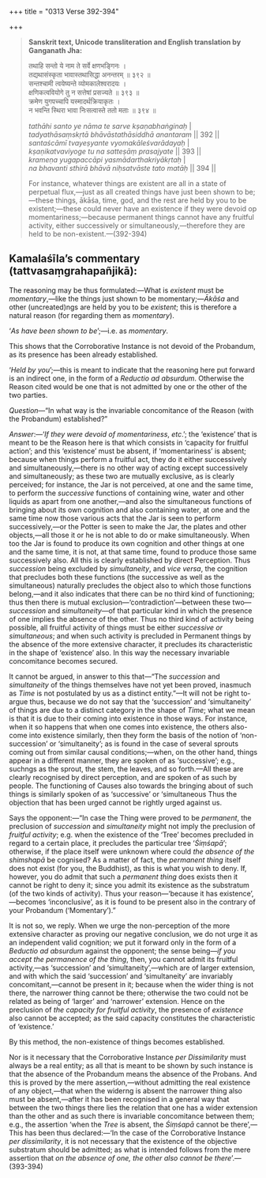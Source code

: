 +++
title = "0313 Verse 392-394"

+++
> **Sanskrit text, Unicode transliteration and English translation by Ganganath Jha:** 
>
> तथाहि सन्तो ये नाम ते सर्वे क्षणभङ्गिनः ।  
> तद्यथासंस्कृता भावास्तथासिद्धा अनन्तरम् ॥ ३९२ ॥  
> सन्तश्चामी त्वयेष्यन्ते व्योमकालेश्वरादयः ।  
> क्षणिकत्ववियोगे तु न सत्तेषां प्रसज्यते ॥ ३९३ ॥  
> क्रमेण युगपच्चापि यस्मादर्थक्रियाकृतः ।  
> न भवन्ति स्थिरा भावा निःसत्वास्ते ततो मताः ॥ ३९४ ॥ 
>
> *tathāhi santo ye nāma te sarve kṣaṇabhaṅginaḥ* \|  
> *tadyathāsaṃskṛtā bhāvāstathāsiddhā anantaram* \|\| 392 \|\|  
> *santaścāmī tvayeṣyante vyomakāleśvarādayaḥ* \|  
> *kṣaṇikatvaviyoge tu na satteṣāṃ prasajyate* \|\| 393 \|\|  
> *krameṇa yugapaccāpi yasmādarthakriyākṛtaḥ* \|  
> *na bhavanti sthirā bhāvā niḥsatvāste tato matāḥ* \|\| 394 \|\| 
>
> For instance, whatever things are existent are all in a state of perpetual flux,—just as all created things have just been shown to be;—these things, ākāśa, time, god, and the rest are held by you to be existent;—these could never have an existence if they were devoid op momentariness;—because permanent things cannot have any fruitful activity, either successively or simultaneously,—therefore they are held to be non-existent.—(392-394)



## Kamalaśīla’s commentary (tattvasaṃgrahapañjikā):

The reasoning may be thus formulated:—What is *existent* must be *momentary*,—like the things just shown to be momentary;—*Ākāśa* and other (uncreated)ngs are held by you to be *existent*; this is therefore a natural reason (for regarding them as *momentary*).

‘*As have been shown to be*’;—i.e. as *momentary*.

This shows that the Corroborative Instance is not devoid of the Probandum, as its presence has been already established.

‘*Held by you*’;—this is meant to indicate that the reasoning here put forward is an indirect one, in the form of a *Reductio ad absurdum*. Otherwise the Reason cited would be one that is not admitted by one or the other of the two parties.

*Question*—“In what way is the invariable concomitance of the Reason (with the Probandum) established?”

*Answer*:—‘*If they were devoid of momentariness*, *etc*.’; the ‘existence’ that is meant to be the Reason here is that which consists in ‘capacity for fruitful action’; and this ‘existence’ must be absent, if ‘momentariness’ is absent; because when things perform a fruitful act, they do it either successively and simultaneously,—there is no other way of acting except successively and simultaneously; as these two are mutually exclusive, as is clearly perceived; for instance, the Jar is not perceived, at one and the same time, to perform the *successive* functions of containing wine, water and other liquids as apart from one another,—and also the simultaneous functions of bringing about its own cognition and also containing water, at one and the same time now those various acts that the Jar is seen to perform successively,—or the Potter is seen to make the Jar, the plates and other objects,—all those it or he is not able to do or make simultaneously. When too the Jar is found to produce its own cognition and other things at one and the same time, it is not, at that same time, found to produce those same successively also. All this is clearly established by direct Perception. Thus *succession* being excluded by *simultaneity*, and *vice versa*, the cognition that precludes both these functions (the successive as well as the simultaneous) naturally precludes the object also to which those functions belong,—and it also indicates that there can be no third kind of functioning; thus then there is mutual exclusion—‘contradiction’—between these two—*succession* and *simultaneity*—of that particular kind in which the presence of one implies the absence of the other. Thus no third kind of activity being possible, all fruitful activity of things must be either *successive or simultaneous*; and when such activity is precluded in Permanent things by the absence of the more extensive character, it precludes its characteristic in the shape of ‘existence’ also. In this way the necessary invariable concomitance becomes secured.

It cannot be argued, in answer to this that—“The *succession* and *simultaneity* of the things themselves have not yet been proved, inasmuch as *Time* is not postulated by us as a distinct entity.”—It will not be right to-argue thus, because we do not say that the ‘succession’ and ‘simultaneity’ of things are due to a distinct category in the shape of *Time*; what we mean is that it is due to their coming into existence in those ways. For instance, when it so happens that when one comes into existence, the others also-come into existence similarly, then they form the basis of the notion of ‘non-succession’ or ‘simultaneity’; as is found in the case of several sprouts coming out from similar causal conditions;—when, on the other hand, things appear in a different manner, they are spoken of as ‘successive’; e.g., suchngs as the sprout, the stem, the leaves, and so forth.—All these are clearly recognised by direct perception, and are spoken of as such by people. The functioning of Causes also towards the bringing about of such things is similarly spoken of as ‘successive’ or ‘simultaneous Thus the objection that has been urged cannot be rightly urged against us.

Says the opponent:—“In case the Thing were proved to be *permanent*, the preclusion of *succession* and *simultaneity* might not imply the preclusion of *fruitful activity*; e.g. when the existence of the ‘Tree’ becomes precluded in regard to a certain place, it precludes the particular tree ‘*Śiṃśapā*’; otherwise, if the place itself were unknown where could *the absence of the shimshapā* be cognised? As a matter of fact, the *permanent thing* itself does not exist (for you, the Buddhist), as this is what you wish to deny. If, however, you do admit that such a *permanent thing* does exists then it cannot be right to deny it; since you admit its existence as the substratum (of the two kinds of activity). Thus your reason—‘because it has existence’,—becomes ‘inconclusive’, as it is found to be present also in the contrary of your Probandum (‘Momentary’).”

It is not so, we reply. When we urge the non-perception of the more extensive character as proving our negative conclusion, we do not urge it as an independent valid cognition; we put it forward only in the form of a *Beductio ad absurdum* against the opponent; the sense being—*if* *you* *accept* *the permanence of the thing*, then, you cannot admit its fruitful activity,—as ‘succession’ and ‘simultaneity’,—which are of larger extension, and with which the said ‘succession’ and ‘simultaneity’ are invariably concomitant,—cannot be present in it; because when the wider thing is not there, the narrower thing cannot be there; otherwise the two could not be related as being of ‘larger’ and ‘narrower’ extension. Hence on the preclusion of *the capacity for fruitful activity*, the presence of *existence* also cannot be accepted; as the said capacity constitutes the characteristic of ‘existence.’

By this method, the non-existence of things becomes established.

Nor is it necessary that the Corroborative Instance *per Dissimilarity* must always be a real entity; as all that is meant to be shown by such instance is that the absence of the Probandum means the absence of the Probans. And this is proved by the mere assertion,—without admitting the real existence of any object,—that when the widerng is absent the narrower thing also must be absent,—after it has been recognised in a general way that between the two things there lies the relation that one has a wider extension than the other and as such there is invariable concomitance between them; e.g., the assertion ‘when the *Tree* is absent, the *Śiṃśapā* cannot be there’,—This has been thus declared:—‘In the case of the Corroborative Instance *per dissimilarity*, it is not necessary that the existence of the objective substratum should be admitted; as what is intended follows from the mere assertion that *on the absence of one, the other also cannot be there*’.—(393-394)


